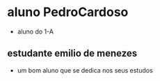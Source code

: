 # aluno PedroCardoso
- aluno do 1-A
## estudante emilio de menezes
- um bom aluno que se dedica nos seus estudos
